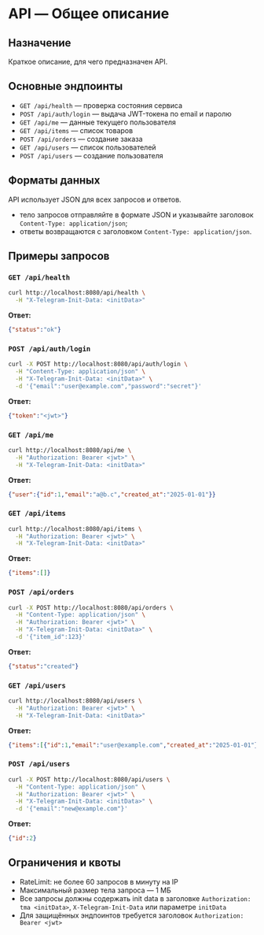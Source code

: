 # API — Общее описание

## Назначение
Краткое описание, для чего предназначен API.

## Основные эндпоинты
- `GET /api/health` — проверка состояния сервиса
- `POST /api/auth/login` — выдача JWT-токена по email и паролю
- `GET /api/me` — данные текущего пользователя
- `GET /api/items` — список товаров
- `POST /api/orders` — создание заказа
- `GET /api/users` — список пользователей
- `POST /api/users` — создание пользователя

## Форматы данных
API использует JSON для всех запросов и ответов.

- тело запросов отправляйте в формате JSON и указывайте заголовок `Content-Type: application/json`;
- ответы возвращаются с заголовком `Content-Type: application/json`.

## Примеры запросов
### `GET /api/health`
```bash
curl http://localhost:8080/api/health \
  -H "X-Telegram-Init-Data: <initData>"
```
**Ответ:**
```json
{"status":"ok"}
```

### `POST /api/auth/login`
```bash
curl -X POST http://localhost:8080/api/auth/login \
  -H "Content-Type: application/json" \
  -H "X-Telegram-Init-Data: <initData>" \
  -d '{"email":"user@example.com","password":"secret"}'
```
**Ответ:**
```json
{"token":"<jwt>"}
```

### `GET /api/me`
```bash
curl http://localhost:8080/api/me \
  -H "Authorization: Bearer <jwt>" \
  -H "X-Telegram-Init-Data: <initData>"
```
**Ответ:**
```json
{"user":{"id":1,"email":"a@b.c","created_at":"2025-01-01"}}
```

### `GET /api/items`
```bash
curl http://localhost:8080/api/items \
  -H "Authorization: Bearer <jwt>" \
  -H "X-Telegram-Init-Data: <initData>"
```
**Ответ:**
```json
{"items":[]}
```

### `POST /api/orders`
```bash
curl -X POST http://localhost:8080/api/orders \
  -H "Content-Type: application/json" \
  -H "Authorization: Bearer <jwt>" \
  -H "X-Telegram-Init-Data: <initData>" \
  -d '{"item_id":123}'
```
**Ответ:**
```json
{"status":"created"}
```

### `GET /api/users`
```bash
curl http://localhost:8080/api/users \
  -H "Authorization: Bearer <jwt>" \
  -H "X-Telegram-Init-Data: <initData>"
```
**Ответ:**
```json
{"items":[{"id":1,"email":"user@example.com","created_at":"2025-01-01"}]}
```

### `POST /api/users`
```bash
curl -X POST http://localhost:8080/api/users \
  -H "Content-Type: application/json" \
  -H "Authorization: Bearer <jwt>" \
  -H "X-Telegram-Init-Data: <initData>" \
  -d '{"email":"new@example.com"}'
```
**Ответ:**
```json
{"id":2}
```

## Ограничения и квоты
- RateLimit: не более 60 запросов в минуту на IP
- Максимальный размер тела запроса — 1&nbsp;МБ
- Все запросы должны содержать init data в заголовке `Authorization: tma <initData>`,
  `X-Telegram-Init-Data` или параметре `initData`
- Для защищённых эндпоинтов требуется заголовок `Authorization: Bearer <jwt>`
